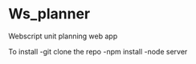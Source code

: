 # Ws_planner

Webscript unit planning web app




To install
-git clone the repo 
-npm install 
-node server 
